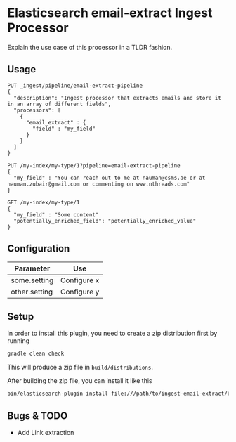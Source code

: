 # Elasticsearch email-extract Ingest Processor

Explain the use case of this processor in a TLDR fashion.

## Usage


```
PUT _ingest/pipeline/email-extract-pipeline
{
  "description": "Ingest processor that extracts emails and store it in an array of different fields",
  "processors": [
    {
      "email_extract" : {
        "field" : "my_field"
      }
    }
  ]
}

PUT /my-index/my-type/1?pipeline=email-extract-pipeline
{
  "my_field" : "You can reach out to me at nauman@csms.ae or at nauman.zubair@gmail.com or commenting on www.nthreads.com"
}

GET /my-index/my-type/1
{
  "my_field" : "Some content"
  "potentially_enriched_field": "potentially_enriched_value"
}
```

## Configuration

| Parameter | Use |
| --- | --- |
| some.setting   | Configure x |
| other.setting  | Configure y |

## Setup

In order to install this plugin, you need to create a zip distribution first by running

```bash
gradle clean check
```

This will produce a zip file in `build/distributions`.

After building the zip file, you can install it like this

```bash
bin/elasticsearch-plugin install file:///path/to/ingest-email-extract/build/distribution/ingest-email-extract-0.0.1-SNAPSHOT.zip
```

## Bugs & TODO

* Add Link extraction


